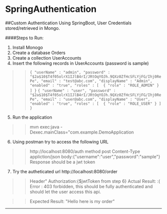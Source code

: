 # SpringAuthentication
##Custom Authentication Using SpringBoot, User Credentials stored/retrieved in Mongo.

####Steps to Run:
1. Install Monogo
2. Create a database Orders
3. Create a collection UserAccounts
4. Insert the following records in UserAccounts (password is sample)

>>`{
    "userName" : "admin",
    "password" : "$2a$10$T4f05olrX1IJlB4rI/JRtOqYOJh.9QXz0ZfHcSFLYjFG/Ihj0RePe",
    "email" : "test@abc.com",
    "displayName" : "Admin",
    "enabled" : "true",
    "roles" : [ 
        {
            "role" : "ROLE_ADMIN"
        }
    ]
}`
>>`{
    "userName" : "user",
    "password" : "$2a$10$T4f05olrX1IJlB4rI/JRtOqYOJh.9QXz0ZfHcSFLYjFG/Ihj0RePe",
    "email" : "user@abc.com",
    "displayName" : "User",
    "enabled" : "true",
    "roles" : [ 
        {
            "role" : "ROLE_USER"
        }
    ]
}`

5. Run the application
>>mvn exec:java -Dexec.mainClass="com.example.DemoApplication
6. Using postman  try to access the following URL
>>http://localhost:8080/auth
>>method post
>>Content-Type appliction/json
>>body:{"username":"user","password":"sample"}
>>Response should be a jwt token

7. Try the autheticated url  http://localhost:8080/order
>>Header"
>>Authorization:{$jwtToken from step 6}
>>Actual Result: :(
>>Error : 403 forbidden, this should be fully authenticated and should let the user access this api.

>>Expected Result:
>>"Hello here is my order"
-----------


